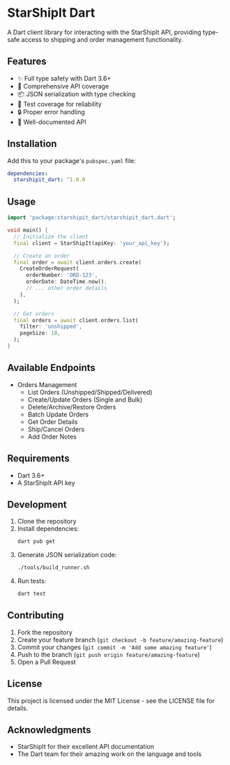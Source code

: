 # StarShipIt Dart

A Dart client library for interacting with the StarShipIt API, providing type-safe access to shipping and order management functionality.

## Features

- ✨ Full type safety with Dart 3.6+
- 🚀 Comprehensive API coverage
- 📦 JSON serialization with type checking
- 🧪 Test coverage for reliability
- 🔒 Proper error handling
- 📝 Well-documented API

## Installation

Add this to your package's `pubspec.yaml` file:

```yaml
dependencies:
  starshipit_dart: ^1.0.0
```

## Usage

```dart
import 'package:starshipit_dart/starshipit_dart.dart';

void main() {
  // Initialize the client
  final client = StarShipIt(apiKey: 'your_api_key');

  // Create an order
  final order = await client.orders.create(
    CreateOrderRequest(
      orderNumber: 'ORD-123',
      orderDate: DateTime.now(),
      // ... other order details
    ),
  );

  // Get orders
  final orders = await client.orders.list(
    filter: 'unshipped',
    pageSize: 10,
  );
}
```

## Available Endpoints

- Orders Management
  - List Orders (Unshipped/Shipped/Delivered)
  - Create/Update Orders (Single and Bulk)
  - Delete/Archive/Restore Orders
  - Batch Update Orders
  - Get Order Details
  - Ship/Cancel Orders
  - Add Order Notes

## Requirements

- Dart 3.6+
- A StarShipIt API key

## Development

1. Clone the repository
2. Install dependencies:
   ```bash
   dart pub get
   ```
3. Generate JSON serialization code:
   ```bash
   ./tools/build_runner.sh
   ```
4. Run tests:
   ```bash
   dart test
   ```

## Contributing

1. Fork the repository
2. Create your feature branch (`git checkout -b feature/amazing-feature`)
3. Commit your changes (`git commit -m 'Add some amazing feature'`)
4. Push to the branch (`git push origin feature/amazing-feature`)
5. Open a Pull Request

## License

This project is licensed under the MIT License - see the LICENSE file for details.

## Acknowledgments

- StarShipIt for their excellent API documentation
- The Dart team for their amazing work on the language and tools 